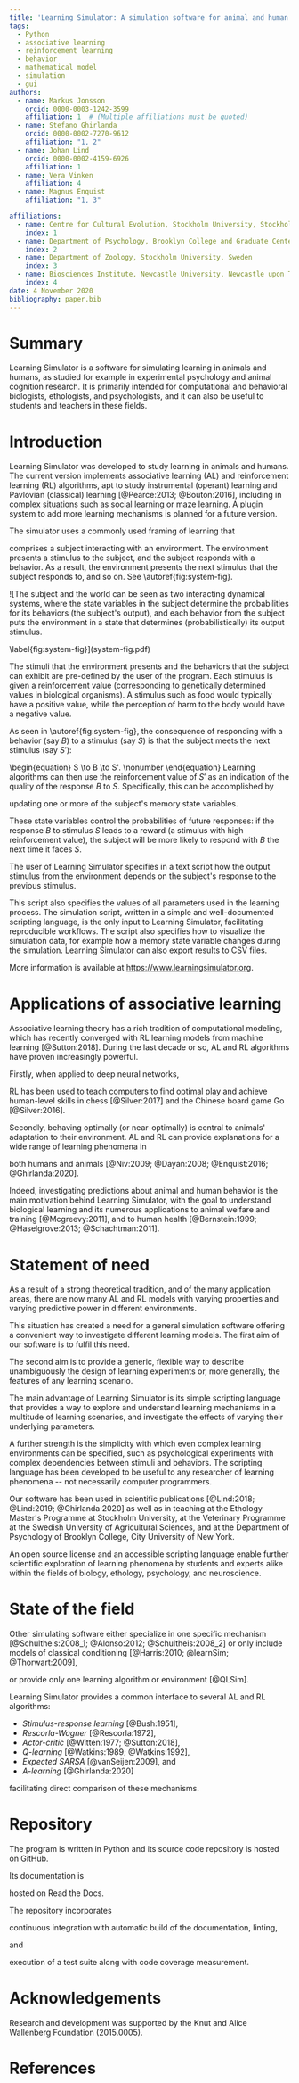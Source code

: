 ```yaml
---
title: 'Learning Simulator: A simulation software for animal and human learning'
tags:
  - Python
  - associative learning
  - reinforcement learning
  - behavior
  - mathematical model
  - simulation
  - gui
authors:
  - name: Markus Jonsson
    orcid: 0000-0003-1242-3599
    affiliation: 1  # (Multiple affiliations must be quoted)
  - name: Stefano Ghirlanda
    orcid: 0000-0002-7270-9612
    affiliation: "1, 2"
  - name: Johan Lind
    orcid: 0000-0002-4159-6926
    affiliation: 1
  - name: Vera Vinken
    affiliation: 4
  - name: Magnus Enquist
    affiliation: "1, 3"

affiliations:
  - name: Centre for Cultural Evolution, Stockholm University, Stockholm, Sweden
    index: 1
  - name: Department of Psychology, Brooklyn College and Graduate Center, CUNY, New York, NY, USA
    index: 2
  - name: Department of Zoology, Stockholm University, Sweden
    index: 3
  - name: Biosciences Institute, Newcastle University, Newcastle upon Tyne, United Kingdom
    index: 4
date: 4 November 2020
bibliography: paper.bib
---
```


<!---  - name: Center for Behaviour and Evolution, Newcastle University -->

# Summary

Learning Simulator is a software for simulating learning in animals
and humans, as studied for example in experimental psychology and
animal cognition research.  It is primarily intended for computational
and behavioral biologists, ethologists, and psychologists, and it can
also be useful to students and teachers in these fields.

<!--
  The input to the program is a text-based script in a simple scripting language.
. It is written in Python and can be run either in a graphical
user interface, or from a system command prompt. 
-->

# Introduction

<!---
Associative learning is the ability of organisms to acquire knowledge about environmental contingencies between stimuli, responses, and outcomes
-->

Learning Simulator was developed to study learning in animals and humans. The current version implements associative learning (AL) and reinforcement learning (RL) algorithms, apt to study instrumental (operant) learning and Pavlovian (classical) learning [@Pearce:2013; @Bouton:2016], including in complex situations such as social learning or maze learning. A plugin system to add more learning mechanisms is planned for a future version.

<!--- Here we formalize associative learning experiments.-->
The simulator uses a commonly used framing of learning that
<!---that captures both classical and operant conditioning-->
comprises a subject interacting with an environment.
The environment presents a stimulus to the subject, and the subject responds
with a behavior. As a result, the environment presents the next stimulus
that the subject responds to, and so on. See \autoref{fig:system-fig}.

<!---
![The subject and the environment are two interacting dynamical systems.\label{fig:system-fig}](system-fig.png)
-->

![The subject and the world can be seen as two interacting dynamical systems,
where the state variables in the subject determine the probabilities for
its behaviors (the subject's output), and each behavior from the subject puts the environment
in a state that determines (probabilistically) its output stimulus.
<!---It is this system that is
simulated in Learning Simulator.-->
\label{fig:system-fig}](system-fig.pdf)

The stimuli that the environment presents and the behaviors that the subject
can exhibit are pre-defined by the user of the program.
Each stimulus is given a reinforcement value (corresponding to genetically determined values in
biological organisms). A stimulus such as food would typically have a
positive value, while the perception of harm to the body
would have a negative value.

As seen in \autoref{fig:system-fig}, 
the consequence of responding with a behavior (say $B$) to a stimulus (say $S$) is that the subject meets
the next stimulus (say $S')$:
<!---
after a response (say $B$) to a stimulus (say $S$), the subject is presented with the next stimulus (say $S')$:
-->
\begin{equation}
    S \to B \to S'. \nonumber
\end{equation}
Learning algorithms can then use the reinforcement value of $S'$ as an indication of the quality of the response $B$ to $S$. 
Specifically, this can be accomplished by 
<!--- the learning mechanism --> 
updating one or more of the subject's memory state
variables.
<!---
For example, in operant conditioning these may include the associative strength between the stimulus $S$
and the response $B$. 
-->
These state variables control the
probabilities of future responses: if the response $B$ to stimulus $S$
leads to a reward (a stimulus with high reinforcement value), the subject will be more likely to respond with $B$ the next time it faces $S$.

The user of Learning Simulator specifies in a text script how the output
stimulus from the environment depends on the subject's response to the previous stimulus.
<!---
Conversely, `Learning Simulator` also implements the stochastic decision
function that determines how the subject's response depends on the presented
stimulus.
-->
This script also specifies the values of all parameters used
in the learning process.
The simulation script, written in a simple and well-documented scripting language,
is the only input to Learning Simulator, facilitating reproducible workflows. The script also specifies how to visualize the simulation data,
for example how a memory state variable changes during the simulation.
Learning Simulator can also export results to CSV files.

More information is available at https://www.learningsimulator.org.

# Applications of associative learning

Associative learning theory has a rich tradition of computational modeling, which has recently converged with RL learning models from machine learning [@Sutton:2018].
During the last decade or so, AL and RL algorithms have proven increasingly powerful.
<!-- ,
as a fair amount of research in
the field has been directed toward the development
of different mathematical models, *learning mechanisms*.
-->

Firstly, when applied to deep neural networks, 
<!---Firstly, RL mechanisms have been used in artificial intelligence (where the subject is
a virtual computer agent),
-->
RL has been used 
to teach computers to find optimal play and achieve human-level
skills in chess [@Silver:2017] and the Chinese board game Go [@Silver:2016].

Secondly, behaving optimally (or near-optimally) is central to animals' adaptation
to their environment. AL and RL can provide explanations for a wide range of
learning phenomena in 
<!---biological systems, 
-->
both humans and 
animals [@Niv:2009; @Dayan:2008; @Enquist:2016; @Ghirlanda:2020].
<!---
, for example tool use, social learning, 
misbehavior, and
social learning [@Enquist:2016], and the learning of behavior sequences
[@Ghirlanda:2017].
-->
Indeed, investigating predictions about animal and human behavior is the main motivation behind Learning Simulator,
with the goal to understand biological learning and its numerous applications to animal welfare and training
[@Mcgreevy:2011], and to human health [@Bernstein:1999; @Haselgrove:2013; @Schachtman:2011].

<!-- STEFANO: I would take this out because it is not clear that Learning Simulator is relevant to these applications

Lastly, the ability of AL algorithms to search for optimal policies using
low-variance gradient estimates has made them useful in several other real-life
applications, such as robotics, power control, and finance [@Grondman:2012].

-->

# Statement of need

As a result of a strong theoretical tradition, and of the many
application areas, there are now many AL and RL models with varying
properties and varying predictive power in different environments.

<!---The wide range of application areas and the various mechanisms-->

This situation has created a need
for a general simulation software offering a convenient way to investigate different learning models.
The first aim of our software is to fulfil this need.

The second aim is to provide a generic, flexible
way to describe unambiguously the design of learning experiments or, more generally, the features of any learning scenario.

<!---The fast development of computing power has drastically improved the possibility
for this type of simulations.
-->

<!---The main advantage of our software lies in its flexibility. It is designed with \autoref{fig:system-fig}
in mind, seeing the system being simulated as two interacting dynamical systems,
making it generally applicable to the different areas where associative learning plays a role.
-->

The main advantage of Learning Simulator is its simple scripting language that
provides a way to explore and understand learning mechanisms in a multitude of learning scenarios, and investigate
the effects of varying their underlying parameters.

<!---properties, bysuch as
exploration, learning rate coefficients, initial values of state variables, etc. -->

A further strength is the simplicity with which even complex learning
environments can be specified, such as psychological experiments with complex dependencies between stimuli and behaviors.
The scripting language has been developed to be useful to any researcher of learning phenomena -- not necessarily
computer programmers. 

<!--This turns it into a useful research tool for biologists and
psychologists.
-->

<!---
, which enables scientific exploration of learning phenomena by students
and experts alike.
-->

<!---
With the simulator, opportunities for simulation
and assessment of associative learning mechanisms are easily available,
in this
way, we hope that Learning Simulator will facilitate evaluating and
comparing different associative learning theories, 
thereby
helping gain a deeper understanding of the processes and
representations involved.
-->
Our software has been
used in scientific publications [@Lind:2018; @Lind:2019; @Ghirlanda:2020]
as well as in teaching at the Ethology Master's Programme at Stockholm University, 
at the Veterinary Programme at the Swedish University of Agricultural Sciences, and at the Department of Psychology of Brooklyn College, City University of New York.

<!---
Our software can also potentially be applied to animal welfare in terms of experiment planning,
and understanding/avoiding stereotypic behavior,
as well as in clinical psychology in terms of planning of treatments for phobias, for example.

An open source license as well as its accessibility recommend `Learning Simulator` as a practical tool for biology, ethology, and
psychology students
enables scientific exploration of learning phenomena by students
and experts alike.
-->

An open source license and an accessible scripting language enable further scientific exploration of learning phenomena by students and experts alike within the fields of biology, ethology, psychology, and neuroscience.


# State of the field

Other simulating software either specialize in one specific
mechanism [@Schultheis:2008_1; <!--- Harris model -->
@Alonso:2012; <!---  (Rescorla-Wagner),-->
@Schultheis:2008_2]  <!---  (only Rescorla-Wagner with compound stimuli),  -->
or only include models of classical conditioning [@Harris:2010; @learnSim; @Thorwart:2009],
<!---(where the latter is not maintained),-->
or provide only one learning algorithm or environment [@QLSim].

Learning Simulator provides a common interface to several AL and RL algorithms:

- *Stimulus-response learning* [@Bush:1951],
- *Rescorla-Wagner* [@Rescorla:1972],
- *Actor-critic* [@Witten:1977; @Sutton:2018],
- *Q-learning* [@Watkins:1989; @Watkins:1992],
- *Expected SARSA* [@vanSeijen:2009], and
- *A-learning* [@Ghirlanda:2020]

facilitating direct comparison of these mechanisms. <!-- STEFANO: I think we said this in the previous section Moreover, the flexible environment definition allows the generation of meaningful
experiment designs and discrimination tasks. -->

# Repository

The program is written in Python and its source code repository is hosted on GitHub. 
<!---
It uses the standard Python package `Tkinter` for its graphical user interface, and `Matplotlib` [@Hunter:2007]
for plotting simulation results. 
-->
Its documentation is
<!---generated using `Sphinx` and-->
hosted on Read the Docs.
<!---In terms of quality assurance, 
test-driven development has been employed, and-->
The repository incorporates 
<!---Travis CI alongside Coveralls code coverage measurement of the program's test suite.-->
continuous integration with automatic build of the documentation, linting, 
<!---with `Flake8`-->and
execution of a test suite along with code coverage measurement.
<!---with `Coverage.py`. (https://coverage.readthedocs.io). -->

<!---
 finding the balance between exploration and exploitation, time to convergence,
 been used in animal learning studies
 to explain flexible behavior in non-human animals.
 A wide range of learning phenomena
-->

<!---
# Citations

Citations to entries in paper.bib should be in
[rMarkdown](http://rmarkdown.rstudio.com/authoring_bibliographies_and_citations.html)
format.

If you want to cite a software repository URL (e.g. something on GitHub without a preferred
citation) then you can do it with the example BibTeX entry below for @fidgit.

For a quick reference, the following citation commands can be used:
- `@author:2001`  ->  "Author et al. (2001)"
- `[@author:2001]` -> "(Author et al., 2001)"
- `[@author1:2001; @author2:2001]` -> "(Author1 et al., 2001; Author2 et al., 2002)"
-->

<!---
# Road map

Making the software ever more readily available with a web interface.

Adding an alternative, even more easy-to-use (however less flexible) graphical user interface (GUI) to the scripting language.

Make it easier to add custom learning mechanisms.
-->

# Acknowledgements

Research and development was supported by the Knut and Alice Wallenberg Foundation (2015.0005).

<!---
  We acknowledge valuable contributions from Vera Vinken during the development of this project.
-->

# References
